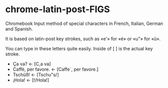 # chrome-latin-post-FIGS
Chromebook Input method of special characters in French, Italian, German and Spanish.

It is based on latin-post key strokes, such as «e'» for «é» or «u"» for «ü».

You can type in these letters quite easily. Inside of [ ] is the actual key stroke.

* Ça va? <- [C,a va]
* Caffè, per favore. <- [Caffe`, per favore.]
* Tschüß! <- [Tschu"s/]
* ¡Hola! <- [!/Hola!]

